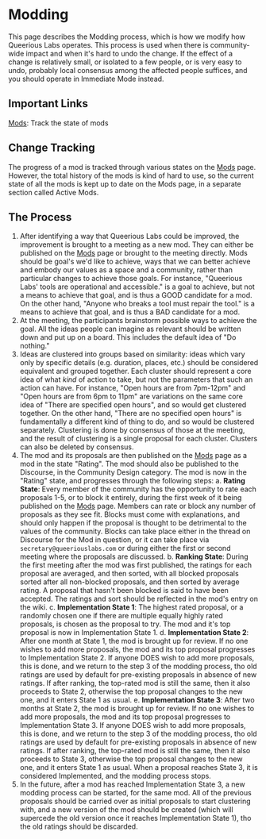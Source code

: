 <!-- TITLE: Modding -->
<!-- SUBTITLE: The process by which we modify how the space operates. -->

# Modding
This page describes the Modding process, which is how we modify how Queerious Labs operates. This process is used when there is community-wide impact and when it's hard to undo the change. If the effect of a change is relatively small, or isolated to a few people, or is very easy to undo, probably local consensus among the affected people suffices, and you should operate in Immediate Mode instead.

## Important Links
[Mods](/organization/mods): Track the state of mods

## Change Tracking
The progress of a mod is tracked through various states on the [Mods](/organization/mods) page. However, the total history of the mods is kind of hard to use, so the current state of all the mods is kept up to date on the Mods page, in a separate section called Active Mods.

## The Process
1. After identifying a way that Queerious Labs could be improved, the improvement is brought to a meeting as a new mod. They can either be published on the [Mods](/organization/mods) page or brought to the meeting directly. Mods should be goal's we'd like to achieve, ways that we can better achieve and embody our values as a space and a community, rather than particular changes to achieve those goals. For instance, "Queerious Labs' tools are operational and accessible." is a goal to achieve, but not a means to achieve that goal, and is thus a GOOD candidate for a mod. On the other hand, "Anyone who breaks a tool must repair the tool." is a means to achieve that goal, and is thus a BAD candidate for a mod.
2. At the meeting, the participants brainstorm possible ways to achieve the goal. All the ideas people can imagine as relevant should be written down and put up on a board. This includes the default idea of "Do nothing."
3. Ideas are clustered into groups based on similarity: ideas which vary only by specific details (e.g. duration, places, etc.) should be considered equivalent and grouped together. Each cluster should represent a core idea of what *kind* of action to take, but not the parameters that such an action can have. For instance, "Open hours are from 7pm-12pm" and "Open hours are from 6pm to 11pm" are variations on the same core idea of "There are specified open hours", and so would get clustered together. On the other hand, "There are no specified open hours"  is fundamentally a different kind of thing to do, and so would be clustered separately. Clustering is done by consensus of those at the meeting, and the result of clustering is a single proposal for each cluster. Clusters can also be deleted by consensus.
4. The mod and its proposals are then published on the [Mods](/organization/mods) page as a mod in the state "Rating". The mod should also be published to the Discourse, in the Community Design category. The mod is now in the "Rating" state, and progresses through the following steps:
		a. **Rating State**: Every member of the community has the opportunity to rate each proposals 1-5, or to block it entirely, during the first week of it being published on the [Mods](/organization/mods) page. Members can rate or block any number of proposals as they see fit. Blocks must come with explanations, and should only happen if the proposal is thought to be detrimental to the values of the community. Blocks can take place either in the thread on Discourse for the Mod in question, or it can take place via `secretary@queeriouslabs.com` or during either the first or second meeting where the proposals are discussed.
		b. **Ranking State**: During the first meeting after the mod was first published, the ratings for each proposal are averaged, and then sorted, with all blocked proposals sorted after all non-blocked proposals, and then sorted by average rating. A proposal that hasn't been blocked is said to have been accepted. The ratings and sort should be reflected in the mod's entry on the wiki.
		c. **Implementation State 1**: The highest rated proposal, or a randomly chosen one if there are multiple equally highly rated proposals, is chosen as the proposal to try. The mod and it's top proposal is now in Implementation State 1.
		d. **Implementation State 2**: After one month at State 1, the mod is brought up for review. If no one wishes to add more proposals, the mod and its top proposal progresses to Implementation State 2. If anyone DOES wish to add more proposals, this is done, and we return to the step 3 of the modding process, tho old ratings are used by default for pre-existing proposals in absence of new ratings. If after ranking, the top-rated mod is still the same, then it also proceeds to State 2, otherwise the top proposal changes to the new one, and it enters State 1 as usual.
		e. **Implementation State 3**: After two months at State 2, the mod is brought up for review. If no one wishes to add more proposals, the mod and its top proposal progresses to Implementation State 3. If anyone DOES wish to add more proposals, this is done, and we return to the step 3 of the modding process, tho old ratings are used by default for pre-existing proposals in absence of new ratings. If after ranking, the top-rated mod is still the same, then it also proceeds to State 3, otherwise the top proposal changes to the new one, and it enters State 1 as usual. When a proposal reaches State 3, it is considered Implemented, and the modding process stops.
5. In the future, after a mod has reached Implementation State 3, a new modding process can be started, for the same mod. All of the previous proposals should be carried over as initial proposals to start clustering with, and a new version of the mod should be created (which will supercede the old version once it reaches Implementation State 1), tho the old ratings should be discarded.